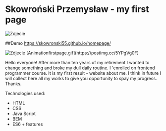 # Skowroński Przemysław - my first page

<img src="https://i.postimg.cc/MGdDb3Qs/WIN-20221209-13-22-50-Pro.jpg" alt="Zdjecie">



##Demo
https://skowronski55.github.io/homepage/

<img src="https://i.postimg.cc/GtR5vSnz/Animationfirstpage.gif" alt="Zdjecie">
[Animationfirstpage.gif](https://postimg.cc/5YPgVg0F)

Hello everyone! After more than ten years of my retirement I wanted to change something and broke my dull daily routine. I 'enrolled on frontend programmer course. It is my first result - website about me. I think in future I will collect here all my works to give you opportunity to spay my progress. Thanks.

Technologies used:
- HTML
- CSS
- Java Script
- BEM
- ES6 + features


